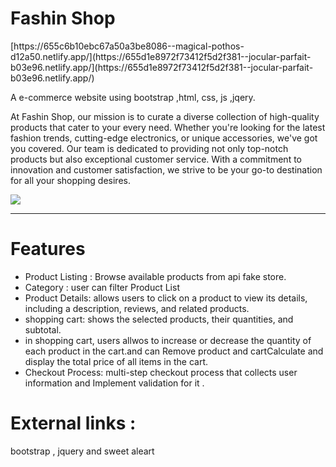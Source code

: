 
<h1>Fashin Shop</h1>
[https://655c6b10ebc67a50a3be8086--magical-pothos-d12a50.netlify.app/](https://655d1e8972f73412f5d2f381--jocular-parfait-b03e96.netlify.app/](https://655d1e8972f73412f5d2f381--jocular-parfait-b03e96.netlify.app/)
<br>
<p>A e-commerce website using bootstrap ,html, css, js ,jqery.</p>
<p>At Fashin Shop, our mission is to curate a diverse collection of high-quality products that cater to your every need. Whether you're looking for the latest fashion trends, cutting-edge electronics, or unique accessories, we've got you covered. Our team is dedicated to providing not only top-notch products but also exceptional customer service. With a commitment to innovation and customer satisfaction, we strive to be your go-to destination for all your shopping desires.</p>
<img src="https://github.com/Raghad-Khatatba/Training2/assets/92331567/ff02fc13-8136-4c89-aba0-03e8d5f944d5">
<br>
<hr>
<h1>Features</h1>
<ul>
  <li>Product Listing : Browse available products from api fake store.</li>
  <li>Category : user can filter Product List </li>
  <li>Product Details: allows users to click on a product to view its details, including a description, reviews, and related products.</li>
  <li>shopping cart: shows the selected products, their quantities, and subtotal.</li>
  <li>in shopping cart, users allwos to increase or decrease the quantity of each product in the cart.and can Remove product and cartCalculate and display the total price of all items in the cart.</li>
  <li>Checkout Process: multi-step checkout process that collects user information and Implement validation for it .</li>
</ul>
<h1>External links :</h1>
<p>bootstrap , jquery and sweet aleart</p>
